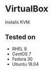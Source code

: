 VirtualBox
===========

Installs KVM.

Tested on
---------

- RHEL 8
- CentOS 7
- Fedora 30
- Ubuntu 18.04
